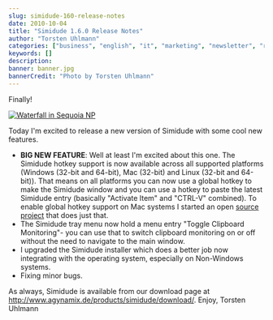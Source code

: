 ```yaml
---
slug: simidude-160-release-notes
date: 2010-10-04
title: "Simidude 1.6.0 Release Notes"
author: "Torsten Uhlmann"
categories: ["business", "english", "it", "marketing", "newsletter", "release-notes", "simidude", "simidude"]
keywords: []
description:
banner: banner.jpg
bannerCredit: "Photo by Torsten Uhlmann"
---
```


Finally!

[![](http://www.agynamix.de/wp-content/uploads/2010/10/waterfall-212x300.jpg "Waterfall in Sequoia NP")](http://www.agynamix.de/wp-content/uploads/2010/10/waterfall.jpg)

Today I'm excited to release a new version of Simidude with some cool new features.

-   **BIG NEW FEATURE**: Well at least I'm excited about this one. The Simidude hotkey support is now available across all supported platforms (Windows (32-bit and 64-bit), Mac (32-bit) and Linux (32-bit and 64-bit)). That means on all platforms you can now use a global hotkey to make the Simidude window and you can use a hotkey to paste the latest Simidude entry (basically "Activate Item" and "CTRL-V" combined). To enable global hotkey support on Mac systems I started an open [source project](https://bitbucket.org/agynamix/ossupport-connector) that does just that.
-   The Simidude tray menu now hold a menu entry "Toggle Clipboard Monitoring"- you can use that to switch clipboard monitoring on or off without the need to navigate to the main window.
-   I upgraded the Simidude installer which does a better job now integrating with the operating system, especially on Non-Windows systems.
-   Fixing minor bugs.

As always, Simidude is available from our download page at <http://www.agynamix.de/products/simidude/download/>. Enjoy, Torsten Uhlmann
